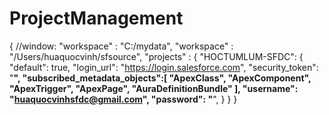 # ProjectManagement
{
  //window: "workspace" : "C:/mydata",
  "workspace" : "/Users/huaquocvinh/sfsource",
  "projects" : { 
    "HOCTUMLUM-SFDC":
    {
      "default": true,
      "login_url": "https://login.salesforce.com",
      "security_token": "****",
      "subscribed_metadata_objects":[
          "ApexClass",
          "ApexComponent",
          "ApexTrigger",
          "ApexPage",
          "AuraDefinitionBundle"
      ],
      "username": "huaquocvinhsfdc@gmail.com",
      "password": "****",
    }
  }
}

